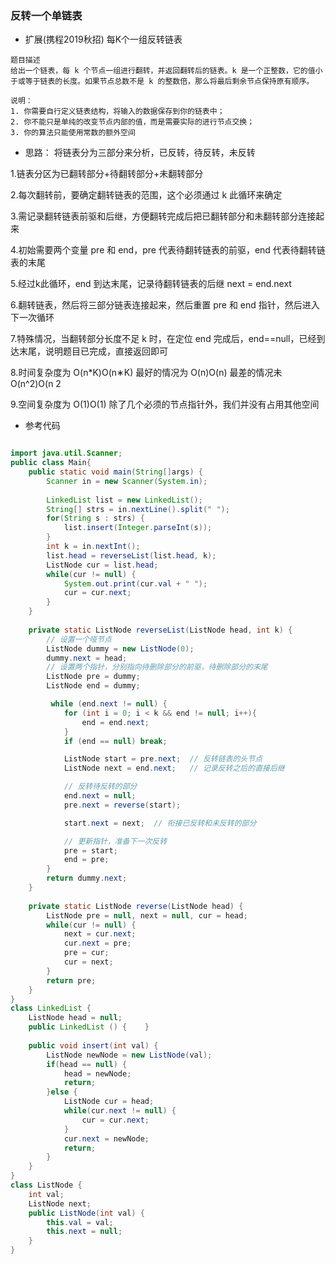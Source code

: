### 反转一个单链表



- 扩展(携程2019秋招) 每K个一组反转链表


```
题目描述
给出一个链表，每 k 个节点一组进行翻转，并返回翻转后的链表。k 是一个正整数，它的值小于或等于链表的长度。如果节点总数不是 k 的整数倍，那么将最后剩余节点保持原有顺序。

说明：
1. 你需要自行定义链表结构，将输入的数据保存到你的链表中；
2. 你不能只是单纯的改变节点内部的值，而是需要实际的进行节点交换；
3. 你的算法只能使用常数的额外空间
```

- 思路： 将链表分为三部分来分析，已反转，待反转，未反转

1.链表分区为已翻转部分+待翻转部分+未翻转部分

2.每次翻转前，要确定翻转链表的范围，这个必须通过 k 此循环来确定

3.需记录翻转链表前驱和后继，方便翻转完成后把已翻转部分和未翻转部分连接起来

4.初始需要两个变量 pre 和 end，pre 代表待翻转链表的前驱，end 代表待翻转链表的末尾

5.经过k此循环，end 到达末尾，记录待翻转链表的后继 next = end.next

6.翻转链表，然后将三部分链表连接起来，然后重置 pre 和 end 指针，然后进入下一次循环

7.特殊情况，当翻转部分长度不足 k 时，在定位 end 完成后，end==null，已经到达末尾，说明题目已完成，直接返回即可

8.时间复杂度为 O(n*K)O(n∗K) 最好的情况为 O(n)O(n) 最差的情况未 O(n^2)O(n 2

9.空间复杂度为 O(1)O(1) 除了几个必须的节点指针外，我们并没有占用其他空间


- 参考代码

```java

import java.util.Scanner;
public class Main{
    public static void main(String[]args) {
        Scanner in = new Scanner(System.in);
        
        LinkedList list = new LinkedList();
        String[] strs = in.nextLine().split(" ");
        for(String s : strs) {
            list.insert(Integer.parseInt(s));
        }
        int k = in.nextInt();
        list.head = reverseList(list.head, k);
        ListNode cur = list.head;
        while(cur != null) {
            System.out.print(cur.val + " ");
            cur = cur.next;
        }
    }
    
    private static ListNode reverseList(ListNode head, int k) {
        // 设置一个哑节点
        ListNode dummy = new ListNode(0);
        dummy.next = head;
        // 设置两个指针，分别指向待删除部分的前驱，待删除部分的末尾
        ListNode pre = dummy;
        ListNode end = dummy;

         while (end.next != null) {
            for (int i = 0; i < k && end != null; i++){
                end = end.next;
            } 
            if (end == null) break;

            ListNode start = pre.next;  // 反转链表的头节点
            ListNode next = end.next;   // 记录反转之后的直接后继

            // 反转待反转的部分
            end.next = null;
            pre.next = reverse(start);

            start.next = next;  // 衔接已反转和未反转的部分

            // 更新指针，准备下一次反转
            pre = start;  
            end = pre;
        }
        return dummy.next;
    }
    
    private static ListNode reverse(ListNode head) {
        ListNode pre = null, next = null, cur = head;
        while(cur != null) {
            next = cur.next;
            cur.next = pre;
            pre = cur;
            cur = next;
        }
        return pre;
    }
}
class LinkedList {
    ListNode head = null;
    public LinkedList () {    }
    
    public void insert(int val) {
        ListNode newNode = new ListNode(val);
        if(head == null) {
            head = newNode;
            return;
        }else {
            ListNode cur = head;
            while(cur.next != null) {
                cur = cur.next;
            }
            cur.next = newNode;
            return;
        }
    }
}
class ListNode {
    int val;
    ListNode next;
    public ListNode(int val) {
        this.val = val;
        this.next = null;
    }
}
```